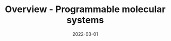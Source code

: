 ---
title: Overview - Programmable molecular systems

summary: Our mission is to enable precision and personalized approaches to medicine via the development of molecular and nanoscale technologies that are amenable to rational design (i.e. programmable). Our current efforts largely focus on engineering immune-based therapies to treat cancer and cellular diagnostics. We are an interdisciplinary research laboratory working at the intersection of nanotechnology, molecular engineering, immunology, and computational biology.

tags:
  - overview
date: 2022-03-01
external_link: 
---
